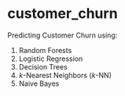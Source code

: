 # customer_churn
Predicting Customer Churn using:

1. Random Forests
2. Logistic Regression
3. Decision Trees
4. <i>k</i>-Nearest Neighbors (<i>k</i>-NN)
5. Naive Bayes
